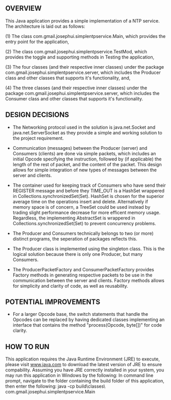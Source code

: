 OVERVIEW
--------
This Java application provides a simple implementation of a NTP service. The architecture is 
laid out as follows: 

(1) The class com.gmail.josephui.simplentpservice.Main, which provides the entry point for 
the application, 

(2) The class com.gmail.josephui.simplentpservice.TestMod, which provides the toggle and 
supporting methods in Testing the application,

(3) The four classes (and their respective inner classes) under the package 
com.gmail.josephui.simplentpservice.server, which includes the Producer class and other 
classes that supports it's functionality, and, 

(4) The three classes (and their respective inner classes) under the package 
com.gmail.josephui.simplentpservice.server, which includes the Consumer class and other 
classes that supports it's functionality.


DESIGN DECISIONS
----------------
- The Networking protocol used in the solution is java.net.Socket and java.net.ServerSocket 
as they provide a simple and working solution to the project requirement.

- Communication (messages) between the Producer (server) and Consumers (clients) are done 
via simple packets, which includes an initial Opcode specifying the instruction, followed by 
(if applicable) the length of the rest of packet, and the content of the packet. This design 
allows for simple integration of new types of messages between the server and clients.

- The container used for keeping track of Consumers who have send their REGISTER message and 
before they TIME_OUT is a HashSet wrappered in Collections.synchronizedSet(Set). HashSet is 
chosen for the superior average time on the operations insert and delete. Alternatively if 
memory space is of concern, a TreeSet could be used instead by trading slight performance 
decrease for more efficent memory usage. Regardless, the implementing AbstractSet is 
wrappered in Collections.synchronizedSet(Set) to prevent concurrency problems.

- The Producer and Consumers technically belongs to two (or more) distinct programs, the 
seperation of packages reflects this. 

- The Producer class is implemented using the singleton class. This is the logical solution 
because there is only one Producer, but many Consumers.

- The ProducerPacketFactory and ConsumerPacketFactory provides Factory methods in generating 
respective packets to be use in the communication between the server and clients. Factory 
methods allows for simplicity and clarity of code, as well as reusability.


POTENTIAL IMPROVEMENTS
----------------------
- For a larger Opcode base, the switch statements that handle the Opcodes can be replaced by 
having dedicated classes implementing an interface that contains the method "process(Opcode, 
byte[])"  for code clarity.


HOW TO RUN
----------
This application requires the Java Runtime Environment (JRE) to execute, please visit 
www.java.com to download the latest version of JRE to ensure compability.
Assuming you have JRE correctly installed in your system, you may run this application in 
Windows by the following:
In command line prompt, navigate to the folder containing the build folder of this 
application, then enter the following:
java -cp build\classes\ com.gmail.josephui.simplentpservice.Main
